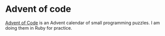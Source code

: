 # Advent of code
[Advent of Code](https://adventofcode.com/) is an Advent calendar of small programming puzzles. I am doing them in Ruby for practice.
